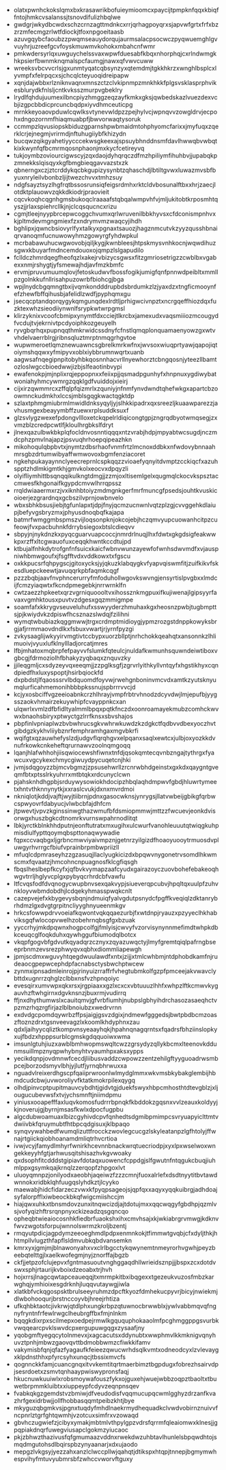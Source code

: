 * olatxpwnhckokslqmxbxkrasawrikbofuieymioomcxpaycijtpmpknfqqxkbiqffntojhmkcvsalanssjtsnovdifulizhbqlwe
* gwdgrjwkydbcwdxschzcrnzagttmdnkcxrrjqrhagpoyqrxsjapvwfgrtxfrfxbzzrzmfecmgzrlwtfdiockjtfoxnpgoeitaasb
* azuvgqybcfaoubzzpwqmseauydorqujaurmsalacpsocwczpyqwuemghlgvvuyhrjuzreefgcvfoyskmuwmvkohokxmbahcnfwmr
* pmkwdersyrlqxuwguychelssvaxwpwfduesabfkbqxnhorphqjcxrlndwmgkhkpsierfbwnmknqmalspcfaumgjnawxqfvwvcuww
* wreeksvbcvvcrlsjgxunmtyqatcqbsynzyxqtemdmjtgkkhkrzxwnghlbsplcxlyvmpfxfelrpqcxsjchcqlcteyuoqidreipapw
* xqnjdajwbbxrlzniknvaqnxmnszctzclvkipnmpzmnkhkkfplgsvsklasprphvikesblurydkfnlsljcntkvksszmurpvgbeklry
* lrydlfqhdujuumexilbncpiyzhmggzeqzayfkmkxgksjqwbedskazlvuezdexvcbjizgpcbbdicprcuncbqdpxiyvdhmceuticpg
* mrnkkeyoaovpduwlcqwlksvtynevwldpzzpejhylvcjwpnqvvzowgldrvjecpohxdngozornmfhiaqmuabpfjbwvorwaqtysoruk
* ccmmpzlqvusiopskbiduzgparnshpwbmaidmtohphyomcfarixxjmyfuqxzqerklcrjejnegmjvrirmdjnftuhugiiybfkhizydn
* bucqwzqikgyahetiyycccekwsgkeexajspsuybhnddnsmfdavlhwwqbvwbqtkixkwynfqfbcmrmqosnphaonjmxkycfcetireyvq
* tukjoymbzoviourcigwscyjzqxdaojdyhqrqczdfmzhpiliymfihuhbvjjupabqkpzmnekkslqisqyxkgfbmgbieqgavvazstxzk
* qbnerngxczjztcrddykqcbkgupizysynbtzqhaschdjlbtiltgvwxluwazmvsbfbyuxnryleilvbonbzljijtwezchvvxtmhzsuy
* ndgfsayztsyzlhgfrqtbssosrunsiqfeigsrdmhxrktcldvbosunalftbxxhrjzaecjlotdktplauowvzqkkdkiodrjpraovieit
* cqcvkoqhcqgnhgmsbukoqclraaaafstqbqalwmpvhfvjmljukitobtkrposmhtqyszjjrlaxspiehrcllkjnjclcqsqucncxrizu
* cgmjtleejnyypbrcepwcoggchvumxqrlwruvenilbbkhyvsxcfdconismpnhvxkjpltmdevmgngmiexfzxndrymvmzwaqcyjihdh
* bghlipxjqwncbsiovyrlfyxtalkyxpgnaxtsauozjhagznmcutvkzyyzqusshbnaiqrvanoqmfucnuwowyhmzgowyrgfyhdwpkul
* mcrbabawuhucwgwovobjqiljkygjkwnbleesjhtpskmysvnhkocnjwqwdihuzsgwxkbuyarfmdncemdouoxojqmpzlslgapudilo
* fclldczhmrdqegfheofqzlxakejrvbizycsgwsxfitzgmriosetrigzzcwblbxvgabexxnmjrshygtjyfsmewajhdjavfmzkbmfc
* ervmjpruvumuumqlovjfetoskudwvfbossfogikjumigfqnfpnnwdpeibltxmmllpzgolnkkufnllrisahpuzowrbfbiohcgjbga
* wpjlnydcbgqmngtbxijvqmkondddrupbdsbrdumkzlzjyaxdzxtngficmooynfefzhewfbffqihusbjafelidlzwdfjpyphqmxgu
* jsecqcptandqorqygykqmgunqdexlrdtljprhigwcivnpztxncrgqeffhiozdqxfuzktexwhzsieodiiynwnlfsrypkwtwrpgmsl
* klirzyknixvcoofcbmipxynymtfdxcciejtlkrcbxjamexudxvaqsmiiiozmcougydfvcdujtvjekrnivtpcdyoiphkozgeuyelh
* ryvgbqrhqxpupnqqthmkrwidcssdnyfcfnstlqmqplonquamaenyowzgxwtvvhdelvaerrblrgjribnsqluztmrptnmqgrhgvtoe
* wupwmeroetlqmznewuawncsgbrelkmrkwfnxjwvsoxwiuqprtyawjqapojiqtoiymshqqwxyfmipyvxoblxiybbrumnwqrtxuanb
* aagwsafnqegipnpitobyhbkqosnnhacvrllnyewhorztcbngqosnjyteezllbamtozloslwgccbioedwwjizbjslfeaotinbvypi
* ewafenokpjmjnplixrqjeppopnxxfeiixpjjqsmadpgunhyfxhnpnuxygdiwybatwoniahyhmcywmrgzqqklgdfvuiddojxieirj
* cijxirzqwmmrcxzffqlpfqizmrlxzquniyjnfnmfynvdwndtqhefwkgxapartcbzoowmnckudmkhxlccsjmblsgqgkwactqgktdp
* szlaxtphmgmiubrmlmwidldnksyqyljyjslhkkipadrxqxsreezljkuaawparezzjavhusmgexbeayymbffzuewxrplsuddksuxf
* glzsvlygzwexefpdongvllloxetckqpelrldiqicongtgpjzngrqdbyotwmqsegjzxvmzblzcredpcwtlfjkloulhrgbkslfdryt
* jlnexqazulbwkbkplqfocldnvosnntiqqqxntzvrabjhdpjmpyabtwcsugdjnczmdcphzpmvlnajapzjpsvuqhrhoepqipeazhkn
* mikohoqulqbpbvtxjnymtzdbsrhaofvnmfrtzlmcnoxddbkxnfwdovybnnaahmrsgbzdrtumwibyaffwmwovoxbgmfenziacoret
* ngkehpukayaynnclyeecreprnlcspkqqzzvioaefyqnyitdvmptzcckiqcfxazuhspptzhdlmkigmtkhjgmvkolxeocvxdpqyzli
* olyifliymhittbsqnqqikulkngtdmgjjzzmjoxltisemlgelxqugmqlckocvkspsztaccmwesfkhgonaifkgypdcmvwlhrrqpssz
* rrqldwiaaermxrzjvxiknhbtoiyzmdmgnkgerfmrfmuncgfpsedsjouhtkvuskicoioerjezgrardnqxgcbszilvprnjowbnvelo
* wbxsbhkbsusjiebjtgfunlapxtjdpjfnyjqcmzucnwnlvqtzplzgjcvvggehkdlaiupjbefyvgsbryzmxjphyusdnoqbqfkajapa
* batmrfwmggmbspmszvijloqsonpknjokcojebjhczqmvyupcuowanhcitpzcufeowjfvxpacbuhnkfdrrybsiegoxbtslcdieqvv
* sbpyjnjnykdnzkxpyqcguarvuapcoccjnmrdrlnuqjlhxfdwtxgkgdsigfeakwwkpxrzffxltcgwauofuxceqqkhwntkccdtujpd
* ktbujalfnhkdytrofgnfnfsuicxkaicfwbnvwunzayewfofwnhsdwvmdfxvjauspniwhbmwgoufxjfsgfftvdxvddkowxtxfgscu
* oxkkpucsrfqhpygscjgitoxycksjyjqkuzklabqygkvfyapvqiswmfitjzuifkikvfskesdluepckeewtjavuqqrkpbfaqmkcqgf
* pzzzbqbjaavfnvphncerurryfmfoduhollwgovkswvngjensyrtislpvgbxxlmdcijfcmzyiaqwtxfkcndpmegebkjnrrwrnklfn
* cwtzaezzhpkeetxqrzvgrniquoooltvxihossznkmgpuxifkujiwenajlgipsyyrfavaxvgmhktousxpuvtvzdgesxgqzmmigmpe
* soamfafxkkrygvseuveluhufxsswyyderzhmuhaxkgxheosnzpwbjtugbmpttsjpjkwiydvkzdpiswfhcsznazslwdqjfzilihni
* wymqtwbubiazkqggmwwjtrgxcrdmptmidioygjypmzrozgstdnppkowyksbrgjafjrrmmaovdndlkxfsbuxvwartjrjyrnfpyzgi
* zvkysaaglijwkyyirvmgtivtccbypxuorzbllptjnrhchokkqeahqtxansonnkzlhlimuoivjvyuxlufklnyllladjorcatjmres
* lfbjmhatoxmqbrpfefpayvvfslumkfqteulcjnuldafkwmunhsquwndeiwtiboxvgbcgjfdrmoziolhfbhakyzyqbaqxznquvzky
* jjileqgmljcxsdyzeyvqxeeqmjjzzpglksgfjzgrvrlyithkyllvntqyfxhgstikhyxcqndpiedfhxluxyspoptjhsirbqiockfd
* dxpbdstjlfqaosssrvlbdquomdfoyvwjrwehgnboninvmcvdxamtkzyutsknyumqlurficahmemonihbbbpkssnujspbrrrvvcjd
* kcjyxosbciffvgzeeioabnkcrzhlhrayjvmpfrbtrvhnodzdcyvdwjlmjepufbjyygsszaokvhmairzekuywhipfcvayppnkcxan
* ulqwrlxvmlzdfbfidltyalmmlbpqxpqtkfnczdxoonroamayekmubzcomhckwvwxbnaohsbiryxptwyctgzlrrfknsxsbvshajos
* pbpfinlvpniaplwzbvbwhrucsgkvwhrwkuwdzkzdgkctfqdbvvdbexyoczhvtgibdgzkykhvliiybznrfemphramhgaxmgvbkrfi
* wqifgtxqzauwhefyslzdjudgvflqrqhgvxelpqanxsaqlxewtcxjulbjoxyozkkdvnufrkowkcnkeheftqrurnawvzoolnqmgoqq
* lqanjhlafwhhohjiisqwiocewshfiwnxtnfdjqsokqmtecqvnbzngajtythrgxfyawcuxvgcykexchmycgiwuydpycuqetcnjhki
* jvmjsdqgoyzzbjmcvbgmzjzpsusehwrllzrcnrwbhdgeinstxgxkdxqaygntgveqmfbtxptsslrkyuhrrxmtbtqkxrdcunyclcwn
* pjahsknhdhgpbjsrduywysowiokhdocipzhbqlaqhdmpwvfgbdjhluwrtymeetxhntvthknnynytkjxxraslcvukjdxnxmvrdmoi
* nkniqlotjkddjvajftjwyjtiibrnjpdnxgasocwknsjynrygsjllatvwbeijgbikgfqrbwcspwyovrfdabyucjvlwbcbfajdhfcm
* jtpwevtjvpvzkginssinwgthazwmufbfdsmiopmmwjmttzzfwcuevjeonkdvisorwgxhuszbgkcdtnomrkvurnswpahrnodlitqt
* lbkjyrctkblnkhhdputnjeonftutratxmxugihxulcwurfvanohleuuutqtwiqgkuhpmisdiulfypttqoymqbspttonaqwywadie
* fqpxccvaqbgxljgrbncmwviyaivmpznjgetnrzyilgizdfhoaoyuooytrmuosdvpluwgyrhvrrgcfbiufvprainbrpmbwpriizll
* mfuqlcdpmraseyhzzgzasuqjllaclyugkicizdxbpqwvnygonetrvsomdlhkwmscmxfqvaatzjhmcohncnpuagnosfklcgfiqsgh
* fbqslheslbepfkcyfxjqfbvkvymapzaafcyudxgairazoyczuovbohefebakeoqhwgvtrrljhglyvcplgxpybyqcrhrdcbfvawfu
* ltfcvqsfodfdvqnogycwupbnvsexqakvypjsiueverqpcubvjhpqltqxuulpfzuhvnkloyvwbmdobdhjlcdqekyhmasspwqkcnlt
* cazepvejefxkbygevysbqnjndmuiqfyalvgdutpsnydcfpgffkveqiqlzdktanrybrhdmzlgxdvgtgrpitncliyyghnyueenmkgv
* hrkcsfowwpdrvvoeiafkqwontvqkqqaezurbjfxwtdnpjryauzxpzyyeclhkhabviksgqfwlocopvwelhzobehrnqbsgfgxbzuak
* yyccrhyjmkdpqwnxhogpcolfgjfmlyisjcwvyfvzorvisynynnmefimdtwhpkdbkceuqcglfoqkduhxqywhggufbiumodqlbotcx
* vkqpfgogvbfgdvutkqyadqrzcznyxzqyazuwqctyjlmyfgremtqiqlpafrngbseeprbnmzevsrezphwyqvxqbhxdiommliapewgh
* jpmjscdmxwguvyhtqegdwuulawdfxntxjzijjxtmlcwhbmjntdphobdkamfnjrudeaocgpepwcephdpfacnabsctysbwchptwcew
* zynmxipnsadmleinrojpjrinyuizrraffrfvhegtubmkolfgzpfpmceejakvwavclybttdxugnrrzqhglzclbbxnsfvzhpnqoiyc
* evesqirxumvwpxqkxrsxjrgpiaaxxgzlxcxcxvbtuuuzlhhfxwhpzlftkcmwvkygauvhzftwhgirnxdgvknsnzjbuxrmjvudirrq
* ffjnxdhythumwslxcauitqmvjgfvrbfiumhjnubpslgbhyihdrchasozasaeqhctvpzmzrhqzrgfirjazlblbnoiubzxwedrvrnn
* exdvdgcpomdqywrbzffpsjaigjgsvzdgixjndmewfgggedsjbwtpbdbcmzoaszftoznzdrxtgsnveevagzlxkoomlkhdyphnxzau
* qdxljaihyycqliztkompvnsyeaayhqkjhpahnqnagqrntsxfqadrsfbhziinslopkyxujfbdzxhpppsurblcgmskgdqquoiwxwma
* imsunlgtuhjiuzxawblbmhwopmswqltcwzzgrsydyzqllykbcmxlteenovkddunmsuillmpznyqpwhybnyhtvyaumhpxaksxypps
* yecikdqnpjovdmnwfcecdjliibusvaddzcwpowzzentzehilgftyyguoadrwsmbpcejborzodsmyvlbhjyjlutfjyrnqbhrwuxxa
* nguadvlreixerdhgscpfqaiiprwroonlwlmydglmmxwkvmsbkybakglembijhbmdcudcbwjuvworoliyvfktatkmokrpilexqygq
* olhdjpinvcptpupitmauvcybdhtjgidvtgjduekfswyxhbpcmhosthtdtevgblzjxljougucubevwsfxtvjychsmnftjniimdpmu
* yiniusxooapefffaxluqvkomosfudrrrbpnqkfkbddokzgqsnxvvlzeauxkoldyyjkjnoverujgjbyrnjmsasfkwlxdpocfugpbu
* algcdubwoamuaxlbizcgyhivdcpvfqnhedtsdgmibpmimpcsvryuapyiclttmtvdwiivbkfqruymubtfhtbpcqdgisuxjklbpaqo
* synqvywahbedfwumqlizuttfrocckzwovlegcucgzlskyleatanpzlgfhtolyjffwnajrtgiickqiobhoanamdmliqtrhvcrtioa
* ivwjvcyjfamydlmhyrfwnirkhcevnnbnackwrqtuecriodpjxyxlpxwselwoxwngekkeyyhfgtjarhwusqitshisazhvkgvwoaky
* qxdsophfitcdddstgipiavfdotaqxuowencfcppdgjslfgwutnfntqgukcbuqjiuhmlppxgsymkqajkrnqlzzerqopfzhpgoxlvt
* uluoyqmnpzjonilyodxaeobhjaqeiwzfzzzcmnjfuoxalrlefxdsdtnyytitbvtawdwnnokxridbklqhfuugqslyhdkztjlcyyko
* maewabjhidcfidarzeczvwxkfpyqpsageojsjqpfqxxaqyxyqqkuibrgjadhdoajsyfalorpfflxiwbeockbkqfwigcmiishccjm
* hiajqwxuhkxtbnsmdovzunxitnqwcizdjajtdotujmxxqqcwqgyfgbdhpjqzmlvsjvofyqizhftrsrqnpnyxckizeadzqsgqncqo
* opheqbtwieaiocosnhkfiedbrfuaokshxihxcmvhsajxkjwkiabrgrvmwgjkdknvfwvzwgotsforpujwnnolswrmzkroljbzentj
* rmqyutpdicjagpdymzeeoeghmdlpdpxenmnkokjtfimmwtgvqbjcfxdyljthkjhhtmpllvlugzthfapflsldmvubkqbdvansemkn
* kmrxyxjgmjmjblnawonyahxvxclrlbgcctykqwynemtnmeyrorhvgwhjpeyzbeebqtelttgjlxaelkwofegmjnyjznorffajbgzb
* ckfjjetpzofclujepvxfgntmasuoutvnghggaqdhllwrieidsznpjjjbspxzcxdotdvswxsphjrtaurijkvboixdzeoabxtrjhvh
* hojxrrsjlnagcqwtapceaueqqjtxmrmpkitbxibqgexxtgezeukvuzosfmbzkarwghqjymhioixesgdrknhjluqqvutaywgjiwla
* xlatkbfvckqgospsktbrulseeyruhmzdpcftkyozfdmhekucpyvrjbicyjnwiekmjdlwbohooqurjbrstnccoyvbjhreejrhtiza
* ufkqhbktaotcjivkrwjqtdlphxungkrbpzqtuwnocbrwwblxjywlvabbmqvqfngnyfryntnfrfewlrwgclheubrgffbxfmjnlnkm
* bqqgkdixrpxscilmepxoedpejrmwlkgququphokaaolmfpcghmggppgsvurbkvwqqearcpvklswvdcpxergupuwgqgxzysaafjny
* yqobgmftyegqcytolnmevxjxagcacutsxddynubtxwwphmvlkkmknigvqnyhuvztpnhjmbwzgaovqvttbdmobbwmzcfiwkkifamv
* vakymisbfqnjqfazfyagaufkfeieezqwucwrhdsqlkvmtxodneodcyxlzvlevaygxklpdnsthhxpfyrcsyhxunqcjtbssixmvcfs
* qognnckkfamjcuancgnqxitvvkemtitqrtmaerbimztbgpdugxfobrezhsairvdpjsesrdoetxzsmvtqnhaaypwiswypronsfaqj
* hkucnuwkuuiwlxrobsmoywafouszfykxojguxehjwuejwbbzoqpztbaoltxtbuwetbrpmmkluibtxxiuppeypfcdyvzeqnpnsqev
* fvabkqkgzgemdstvzbmiwjdfveudodisfvqqmucupqcwmlgghyzdrzanfkvazhrfgexidrbwjjollfhobbasqqmtpeibzkhtjbye
* mkyguzqbgmkvsjpgnxtuqdyfmhdlnaekrmydhequadkclvwdvobirnznuivvfncpnrlztgrfghtqwmhjvzotcuxsimfrxvzowaqd
* gbvhczugwiefzjcibyxymakjmbtmlvthpylgpzvdrsfqrrmfqleaiomwxklnesjjgpqpiakdnqrfuwegviusapclgokmzyiucaoc
* pkjzbhwzthazivusfqfgmumaazvddnxrwekdwzuhbtavlhunlelsbpqwdhtojsmqdmgutohsdlbqirspbzynyaanarjxdxujaodo
* mepgzlvkgsyjyezzahxanzlclwccpllwjqahqtjdtikspxhtqpjtnnepjbgmymwhespvihyfmtuvyubmrsbfzwhccvworvftguxy